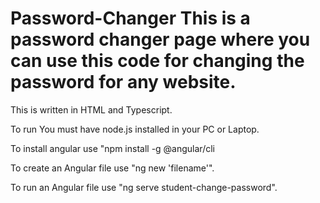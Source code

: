 # Password-Changer This is a password changer page where you can use this code for changing the password for any website.

This is written in HTML and Typescript.

To run You must have node.js installed in your PC or Laptop.

To install angular use "npm install -g @angular/cli

To create an Angular file use "ng new 'filename'".

To run an Angular file use "ng serve student-change-password".
